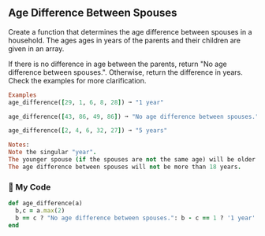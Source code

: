 ## Age Difference Between Spouses

Create a function that determines the age difference between spouses in a household. The ages ages in years of the parents and their children are given in an array.

If there is no difference in age between the parents, return "No age difference between spouses.". Otherwise, return the difference in years. Check the examples for more clarification.
```ruby
Examples
age_difference([29, 1, 6, 8, 28]) ➞ "1 year"

age_difference([43, 86, 49, 86]) ➞ "No age difference between spouses."

age_difference([2, 4, 6, 32, 27]) ➞ "5 years"

Notes:
Note the singular "year".
The younger spouse (if the spouses are not the same age) will be older than their oldest child by a minimum of 20 years.
The age difference between spouses will not be more than 18 years.
```
### :gem: My Code
```ruby
def age_difference(a)
  b,c = a.max(2)
  b == c ? "No age difference between spouses.": b - c == 1 ? '1 year' : "#{b - c} years"
end
```

